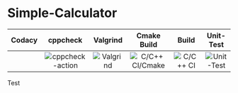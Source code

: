 # Simple-Calculator
|Codacy|cppcheck|Valgrind|Cmake Build|Build|Unit-Test|
|:--:|:--:|:--:|:--:|:--:|:--:|
||![cppcheck-action](https://github.com/99002639/Simple-Calculator/workflows/cppcheck-action/badge.svg)|![Valgrind](https://github.com/99002639/Team1_Simple_Calculator/workflows/Valgrind/badge.svg?branch=main)|![C/C++ CI/Cmake](https://github.com/99002639/Team1_Simple_Calculator/workflows/C/C++%20CI/Cmake/badge.svg?branch=main)|![C/C++ CI](https://github.com/99002639/Team1_Simple_Calculator/workflows/C/C++%20CI/badge.svg?branch=main)|![Unit-Test](https://github.com/99002639/Team1_Simple_Calculator/workflows/Unit-Test/badge.svg?branch=main)|



Test
